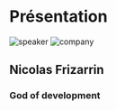 
<!-- .slide: class="speaker-slide" -->

# Présentation

![speaker](./assets/images/jge.jpg)
![company](./assets/images/logo_sfeir_bleu_orange.png)

## Nicolas Frizarrin

### God of development 
<!-- .element: class="icon-rule icon-first" -->



